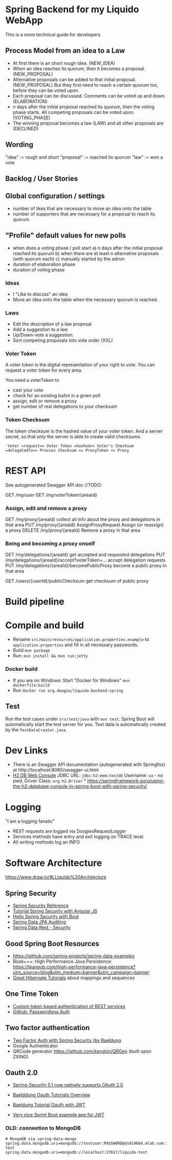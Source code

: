 # Spring Backend for my Liquido WebApp

This is a more technical guide for developers

## Process Model from an idea to a Law

 - At first there is an short rough idea. (NEW_IDEA)
 - When an idea reaches its quorum, then it becomes a proposal. (NEW_PROPOSAL)
 - Alternative proposals can be added to that initial proposal. (NEW_PROPOSAL) 
   But they first need to reach a certain quorum too, before they can be voted upon.
 - Each proposal can be discussed. Comments can be voted up and down. (ELABORATION)
 - n days after the initial proposal reached its quorum, then the voting phase starts. 
   All competing proposals can be voted upon. (VOTING_PHASE)
 - The winning proposal becomes a law (LAW) and all other proposals are (DECLINED)

## Wording

"idea"          := rough and short
"proposal"      := reached its quorum
"law"           := won a vote


## Backlog / User Stories

## Global configuration / settings

   - number of likes that are necessary to move an idea onto the table
   - number of supporters that are necessary for a proposal to reach its quorum

## "Profile" default values for new polls

  - when does a voting phase / poll start
    a) n days after the initial proposal reached its quorum
    b) when there are at least n alternative proposals (with quorum each)
    c) manually started by the admin
  - duration of elaboration phase
  - duration of voting phase

### Ideas

 - I "Like to discuss" an idea
 - Move an idea onto the table when the necessary quorum is reached.

### Laws

 - Edit the description of a law proposal
 - Add a suggestion to a law
 - Up/Down-vote a suggestion.
 - Sort competing proposals into vote order (XXL)
 
 ### Voter Token
 
 A voter token is the digital representation of your right to vote.
 You can request a voter token for every area.
 
 You need a voterToken to 
  - cast your vote
  - check for an existing ballot in a given poll
  - assign, edit or remove a proxy
  - get number of real delegations to your checksum
    
 
 ### Token Checksum
 
 The token checksum is the hashed value of your voter token. And a server secret, so that only the
 server is able to create valid checksums.
 
 
 
 
     Voter =request=> Voter Token =hashed=> Voter's Checksum =delegatedTo=> Proxies Checksum <= ProxyToken <= Proxy 


# REST API

See autogenerated Swagger API doc //TODO:

GET /my/user
GET /my/voterToken/{areaId}

### Assign, edit and remove a proxy

GET /my/proxy/{areaId}                      collect all info about the proxy and delegations in that area
PUT /my/proxy/{areaId}  AssignProxyRequest  Assign (or reassign) a proxy
DELETE /my/proxy/{areaId}                   Remove a proxy in that area
 
### Being and becoming a proxy onself
 
GET /my/delegations/{areaId}                       get accepted and requested delegations
PUT /my/delegations/{areaId}/accept?voterToken=... accept delegation requests
PUT /my/delegations/{areaId}/becomePublicProxy     become a public proxy in that area 

GET /users/{userId}/publicChecksum         get checksum of public proxy


# Build pipeline

# Compile and build

 * Rename `src/main/resources/application.properties.example` to `application.properties` and fill in all necessary passwords.
 * Build `mvn package`
 * Run: `mvn install && mvn run:jetty`

### Docker build

 * If you are on Windows: Start "Docker for Windows" `mvn dockerfile:build`
 * Run `docker run org.doogie/liquido-backend-spring`

## Test

Run the test cases under `srs/test/java` with `mvn test`.
Spring Boot will automatically start the test server for you.
Test data is automatically created by the `TestDataCreator.java`.

# Dev Links

 * There is an Swagger API documentation (autogenerated with Springfox) at  http://localhost:8080/swagger-ui.html
 * [H2 DB Web Console](http://localhost:8080/h2-console)   JDBC URL: `jdbc:h2:mem:testdb`   Username: `sa` - no pwd, Driver Class: `org.h2.Driver`    * https://springframework.guru/using-the-h2-database-console-in-spring-boot-with-spring-security/


# Logging

"I am a logging fanatic"

 - REST requests are logged via DoogiesRequestLogger
 - Services methods have entry and exit logging on TRACE level.
 - All writing methods log an INFO

# Software Architecture

https://www.draw.io/#LLiquido%20Architecture


## Spring Security

 - [Spring Security Reference](http://docs.spring.io/spring-security/site/docs/current/reference/htmlsingle/#test-method-withuserdetails)
 - [Tutorial Spring Security with Angular JS](https://spring.io/guides/tutorials/spring-security-and-angular-js/#_the_login_page_angular_js_and_spring_security_part_ii)
 - [Hello Spring Security with Boot](http://docs.spring.io/spring-security/site/docs/current/guides/html5//helloworld-boot.html#updating-your-dependencies)
 - [Spring Data JPA Auditing](https://docs.spring.io/spring-data/jpa/docs/current/reference/html/#auditing)
 - [Spring Data Rest - Security](http://docs.spring.io/spring-data/rest/docs/current/reference/html/#security)

## Good Spring Boot Resources
 
 - https://github.com/spring-projects/spring-data-examples
 - Book+++: High Performance Java Persistence: https://leanpub.com/high-performance-java-persistence?utm_source=blog&utm_medium=banner&utm_campaign=banner
 - [Great Hibernate Tutorials](https://vladmihalcea.com/tutorials/hibernate/)  about mappings and sequences

## One Time Token
 - [Custom token based authentication of REST services](https://www.future-processing.pl/blog/exploring-spring-boot-and-spring-security-custom-token-based-authentication-of-rest-services-with-spring-security-and-pinch-of-spring-java-configuration-and-spring-integration-testing/)
 - [Github: Passwordless Auth](https://github.com/creactiviti/spring-security-passwordless)


## Two factor authentication

 - [Two Factor Auth with Spring Security (by Baeldung](https://www.baeldung.com/spring-security-two-factor-authentication-with-soft-token)
 - Google Authenticator
 - QRCode generator https://github.com/kenglxn/QRGen  (built upon ZXING)

## Oauth 2.0

 - [Spring-Security 5.1 now natively supports OAuth 2.0](https://docs.spring.io/spring-security/site/docs/current/reference/html/new.html)

 - [Baelddung Oauth Tutorials Overview](https://www.baeldung.com/spring-security-oauth)
 - [Baeldung Tutorial Oauth with JWT](https://www.baeldung.com/spring-security-oauth-jwt)
 - [Very nice Sprint Boot example app for JWT](https://github.com/nydiarra/springboot-jwt)
 
 ### OLD: conneetion to MongoDB
 
    # MongoDB via spring-data-mongo
    spring.data.mongodb.uri=mongodb://testuser:PASSWORD@ds019664.mlab.com:19664/liquido-test
    spring.data.mongodb.uri=mongodb://localhost:27017/liquido-test
    
